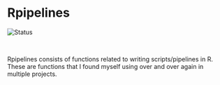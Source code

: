 # Rpipelines

![Status](https://travis-ci.org/tkonopka/Rpipelines.svg?branch=master)

&nbsp;


Rpipelines consists of functions related to writing scripts/pipelines in R. These are functions that I found myself using over and over again in multiple projects.
